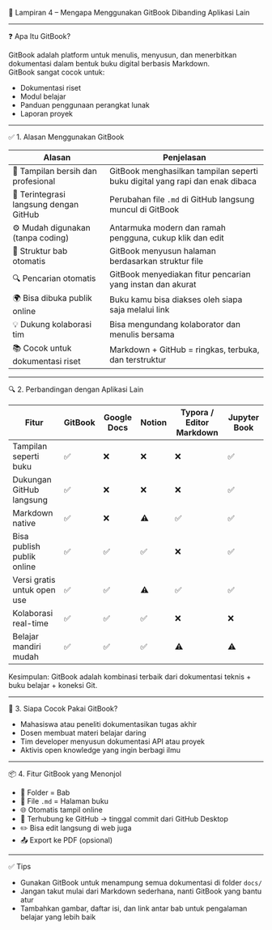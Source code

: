 

 📘 Lampiran 4 – Mengapa Menggunakan GitBook Dibanding Aplikasi Lain

---

 ❓ Apa Itu GitBook?

GitBook adalah platform untuk menulis, menyusun, dan menerbitkan dokumentasi dalam bentuk buku digital berbasis Markdown.  
GitBook sangat cocok untuk:
- Dokumentasi riset
- Modul belajar
- Panduan penggunaan perangkat lunak
- Laporan proyek

---

 ✅ 1. Alasan Menggunakan GitBook

| Alasan                                 | Penjelasan                                                                 |
|----------------------------------------|----------------------------------------------------------------------------|
| 📄 Tampilan bersih dan profesional | GitBook menghasilkan tampilan seperti buku digital yang rapi dan enak dibaca |
| 🔗 Terintegrasi langsung dengan GitHub | Perubahan file `.md` di GitHub langsung muncul di GitBook                   |
| ⚙️ Mudah digunakan (tanpa coding) | Antarmuka modern dan ramah pengguna, cukup klik dan edit                   |
| 🧱 Struktur bab otomatis           | GitBook menyusun halaman berdasarkan struktur file                          |
| 🔍 Pencarian otomatis              | GitBook menyediakan fitur pencarian yang instan dan akurat                  |
| 🌍 Bisa dibuka publik online       | Buku kamu bisa diakses oleh siapa saja melalui link                         |
| 💡 Dukung kolaborasi tim           | Bisa mengundang kolaborator dan menulis bersama                            |
| 📚 Cocok untuk dokumentasi riset   | Markdown + GitHub = ringkas, terbuka, dan terstruktur                      |

---

 🔍 2. Perbandingan dengan Aplikasi Lain

| Fitur                         | GitBook | Google Docs | Notion | Typora / Editor Markdown | Jupyter Book |
|------------------------------|-------------|--------------|--------|--------------------------|---------------|
| Tampilan seperti buku        | ✅          | ❌           | ❌     | ❌                       | ✅            |
| Dukungan GitHub langsung     | ✅          | ❌           | ❌     | ❌                       | ✅            |
| Markdown native              | ✅          | ❌           | ⚠️     | ✅                       | ✅            |
| Bisa publish publik online   | ✅          | ✅           | ✅     | ❌                       | ✅            |
| Versi gratis untuk open use  | ✅          | ✅           | ⚠️     | ✅                       | ✅            |
| Kolaborasi real-time         | ✅          | ✅           | ✅     | ❌                       | ❌            |
| Belajar mandiri mudah        | ✅          | ✅           | ✅     | ⚠️                       | ⚠️            |

Kesimpulan: GitBook adalah kombinasi terbaik dari dokumentasi teknis + buku belajar + koneksi Git.

---

 🧠 3. Siapa Cocok Pakai GitBook?

- Mahasiswa atau peneliti dokumentasikan tugas akhir
- Dosen membuat materi belajar daring
- Tim developer menyusun dokumentasi API atau proyek
- Aktivis open knowledge yang ingin berbagi ilmu

---

 📦 4. Fitur GitBook yang Menonjol

- 📁 Folder = Bab
- 📄 File `.md` = Halaman buku
- 🌐 Otomatis tampil online
- 🔄 Terhubung ke GitHub → tinggal commit dari GitHub Desktop
- ✏️ Bisa edit langsung di web juga
- 📤 Export ke PDF (opsional)

---

 ✅ Tips
- Gunakan GitBook untuk menampung semua dokumentasi di folder `docs/`
- Jangan takut mulai dari Markdown sederhana, nanti GitBook yang bantu atur
- Tambahkan gambar, daftar isi, dan link antar bab untuk pengalaman belajar yang lebih baik

